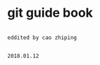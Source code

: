 #                                              **git guide book**

                                                                                                                             eddited by cao zhiping

                                                                                                                             2018.01.12

